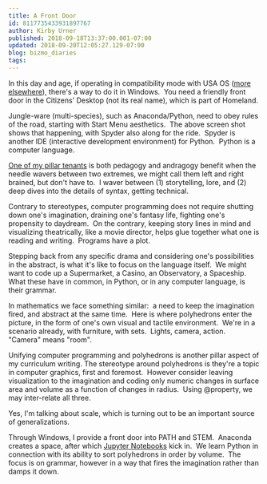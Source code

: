 ```yaml
---
title: A Front Door
id: 8117735433931897767
author: Kirby Urner
published: 2018-09-18T13:37:00.001-07:00
updated: 2018-09-20T12:05:27.129-07:00
blog: bizmo_diaries
tags: 
---
```


[](https://www.flickr.com/photos/kirbyurner/43857854005/in/dateposted-public/)

In this day and age, if operating in compatibility mode with USA OS ([more elsewhere](http://grunch.net/synergetics/usaos.html)), there's a way to do it in Windows.  You need a friendly front door in the Citizens' Desktop (not its real name), which is part of Homeland.

Jungle-ware (multi-species), such as Anaconda/Python, need to obey rules of the road, starting with Start Menu aesthetics.  The above screen shot shows that happening, with Spyder also along for the ride.  Spyder is another IDE (interactive development environment) for Python.  Python is a computer language.

[One of my pillar tenants](https://worldgame.blogspot.com/2009/03/urner-workshop.html) is both pedagogy and andragogy benefit when the needle wavers between two extremes, we might call them left and right brained, but don't have to.  I waver between (1) storytelling, lore, and (2) deep dives into the details of syntax, getting technical.

Contrary to stereotypes, computer programming does not require shutting down one's imagination, draining one's fantasy life, fighting one's propensity to daydream.  On the contrary, keeping story lines in mind and visualizing theatrically, like a movie director, helps glue together what one is reading and writing.  Programs have a plot.

Stepping back from any specific drama and considering one's possibilities in the abstract, is what it's like to focus on the language itself.  We might want to code up a Supermarket, a Casino, an Observatory, a Spaceship.  What these have in common, in Python, or in any computer language, is their grammar.

In mathematics we face something similar:  a need to keep the imagination fired, and abstract at the same time.  Here is where polyhedrons enter the picture, in the form of one's own visual and tactile environment.  We're in a scenario already, with furniture, with sets.  Lights, camera, action.  "Camera" means "room".

[](https://www.flickr.com/photos/kirbyurner/44769210681/in/dateposted-public/)

Unifying computer programming and polyhedrons is another pillar aspect of my curriculum writing. The stereotype around polyhedrons is they're a topic in computer graphics, first and foremost.  However consider leaving visualization to the imagination and coding only numeric changes in surface area and volume as a function of changes in radius.  Using @property, we may inter-relate all three.

Yes, I'm talking about scale, which is turning out to be an important source of generalizations.

Through Windows, I provide a front door into PATH and STEM.  Anaconda creates a space, after which [Jupyter Notebooks](https://github.com/4dsolutions/SAISOFT/blob/master/OrderingPolys.ipynb) kick in.  We learn Python in connection with its ability to sort polyhedrons in order by volume.  The focus is on grammar, however in a way that fires the imagination rather than damps it down.

[](https://www.flickr.com/photos/kirbyurner/29832307687/in/dateposted-public/)